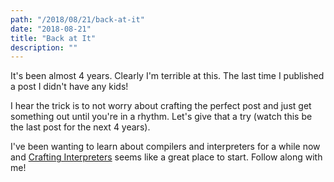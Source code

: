 ```yaml
---
path: "/2018/08/21/back-at-it"
date: "2018-08-21"
title: "Back at It"
description: ""
---
```


It's been almost 4 years. Clearly I'm terrible at this. The last time I published a post I didn't have any kids!

I hear the trick is to not worry about crafting the perfect post and just get something out until you're in a rhythm. Let's give that a try (watch this be the last post for the next 4 years).

I've been wanting to learn about compilers and interpreters for a while now and [Crafting Interpreters](https://www.craftinginterpreters.com) seems like a great place to start. Follow along with me!
